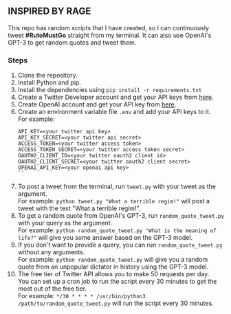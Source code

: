 ## INSPIRED BY RAGE

This repo has random scripts that I have created, so I can continuously tweet **#RutoMustGo** straight from my terminal.
It can also use OpenAI's GPT-3 to get random quotes and tweet them.

### Steps
1. Clone the repository.
2. Install Python and pip.
3. Install the dependencies using `pip install -r requirements.txt`
4. Create a Twitter Developer account and get your API keys from [here](https://developer.twitter.com/en/apps).
5. Create OpenAI account and get your API key from [here](https://platform.openai.com/api-keys).
6. Create an environment variable file `.env` and add your API keys to it. <br/> For example:
    ```
    API_KEY=<your twitter api key>
    API_KEY_SECRET=<your twitter api secret>
    ACCESS_TOKEN=<your twitter access token>
    ACCESS_TOKEN_SECRET=<your twitter access token secret>
    OAUTH2_CLIENT_ID=<your twitter oauth2 client id>
    OAUTH2_CLIENT_SECRET=<your twitter oauth2 client secret>
    OPENAI_API_KEY=<your openai api key>
    ``
7. To post a tweet from the terminal, run `tweet.py` with your tweet as the argument. <br/> For example: `python tweet.py "What a terrible regim!"` will post a tweet with the text "What a terrible regim!".
8. To get a random quote from OpenAI's GPT-3, run `random_quote_tweet.py` with your query as the argument. <br/> For example: `python random_quote_tweet.py "What is the meaning of life?"` will give you some answer based on the GPT-3 model.
9. If you don't want to provide a query, you can run `random_quote_tweet.py` without any arguments. <br/> For example: `python random_quote_tweet.py` will give you a random quote from an unpopular dictator in history using the GPT-3 model.
10. The free tier of Twitter API allows you to make 50 requests per day. <br/> You can set up a cron job to run the script every 30 minutes to get the most out of the free tier. <br/> For example: `*/30 * * * * /usr/bin/python3 /path/to/random_quote_tweet.py` will run the script every 30 minutes.